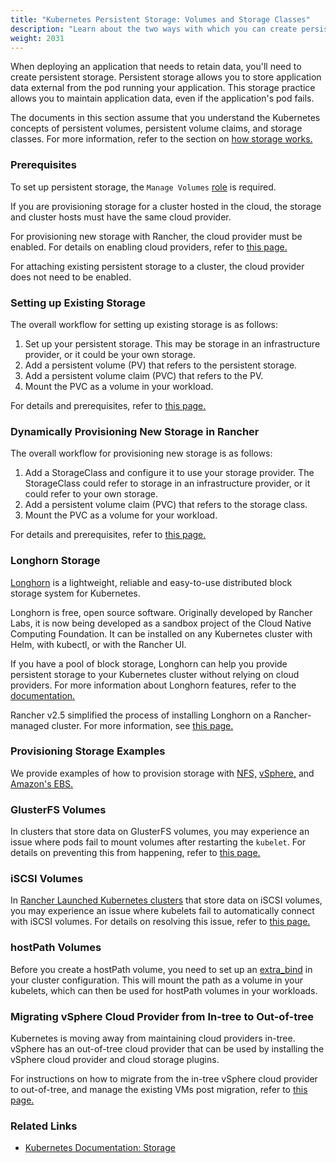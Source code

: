 ```yaml
---
title: "Kubernetes Persistent Storage: Volumes and Storage Classes"
description: "Learn about the two ways with which you can create persistent storage in Kubernetes: persistent volumes and storage classes"
weight: 2031
---
```

When deploying an application that needs to retain data, you'll need to create persistent storage. Persistent storage allows you to store application data external from the pod running your application. This storage practice allows you to maintain application data, even if the application's pod fails.

The documents in this section assume that you understand the Kubernetes concepts of persistent volumes, persistent volume claims, and storage classes. For more information, refer to the section on [how storage works.](./how-storage-works)

### Prerequisites

To set up persistent storage, the `Manage Volumes` [role]({{<baseurl>}}/rancher/v2.6/en/admin-settings/rbac/cluster-project-roles/#project-role-reference) is required.

If you are provisioning storage for a cluster hosted in the cloud, the storage and cluster hosts must have the same cloud provider.

For provisioning new storage with Rancher, the cloud provider must be enabled. For details on enabling cloud providers, refer to [this page.]({{<baseurl>}}/rancher/v2.6/en/cluster-provisioning/rke-clusters/options/cloud-providers/)

For attaching existing persistent storage to a cluster, the cloud provider does not need to be enabled.

### Setting up Existing Storage

The overall workflow for setting up existing storage is as follows:

1. Set up your persistent storage. This may be storage in an infrastructure provider, or it could be your own storage.
2. Add a persistent volume (PV) that refers to the persistent storage.
3. Add a persistent volume claim (PVC) that refers to the PV.
4. Mount the PVC as a volume in your workload.

For details and prerequisites, refer to [this page.](./attaching-existing-storage)

### Dynamically Provisioning New Storage in Rancher

The overall workflow for provisioning new storage is as follows:

1. Add a StorageClass and configure it to use your storage provider. The StorageClass could refer to storage in an infrastructure provider, or it could refer to your own storage.
2. Add a persistent volume claim (PVC) that refers to the storage class.
3. Mount the PVC as a volume for your workload.

For details and prerequisites, refer to [this page.](./provisioning-new-storage)

### Longhorn Storage

[Longhorn](https://longhorn.io/) is a lightweight, reliable and easy-to-use distributed block storage system for Kubernetes.

Longhorn is free, open source software. Originally developed by Rancher Labs, it is now being developed as a sandbox project of the Cloud Native Computing Foundation. It can be installed on any Kubernetes cluster with Helm, with kubectl, or with the Rancher UI.

If you have a pool of block storage, Longhorn can help you provide persistent storage to your Kubernetes cluster without relying on cloud providers. For more information about Longhorn features, refer to the [documentation.](https://longhorn.io/docs/1.0.2/what-is-longhorn/)

Rancher v2.5 simplified the process of installing Longhorn on a Rancher-managed cluster. For more information, see [this page.]({{<baseurl>}}/rancher/v2.6/en/longhorn)

### Provisioning Storage Examples

We provide examples of how to provision storage with [NFS,](./examples/nfs) [vSphere,](./examples/vsphere) and [Amazon's EBS.](./examples/ebs)

### GlusterFS Volumes

In clusters that store data on GlusterFS volumes, you may experience an issue where pods fail to mount volumes after restarting the `kubelet`. For details on preventing this from happening, refer to [this page.](./glusterfs-volumes)

### iSCSI Volumes

In [Rancher Launched Kubernetes clusters]({{<baseurl>}}/rancher/v2.6/en/cluster-provisioning/rke-clusters/) that store data on iSCSI volumes, you may experience an issue where kubelets fail to automatically connect with iSCSI volumes. For details on resolving this issue, refer to [this page.](./iscsi-volumes)

### hostPath Volumes
Before you create a hostPath volume, you need to set up an [extra_bind]({{<baseurl>}}/rke/latest/en/config-options/services/services-extras/#extra-binds/) in your cluster configuration. This will mount the path as a volume in your kubelets, which can then be used for hostPath volumes in your workloads.

### Migrating vSphere Cloud Provider from In-tree to Out-of-tree

Kubernetes is moving away from maintaining cloud providers in-tree. vSphere has an out-of-tree cloud provider that can be used by installing the vSphere cloud provider and cloud storage plugins.

For instructions on how to migrate from the in-tree vSphere cloud provider to out-of-tree, and manage the existing VMs post migration, refer to [this page.]({{<baseurl>}}/rancher/v2.6/en/cluster-provisioning/rke-clusters/cloud-providers/vsphere/out-of-tree)

### Related Links

- [Kubernetes Documentation: Storage](https://kubernetes.io/docs/concepts/storage/)
